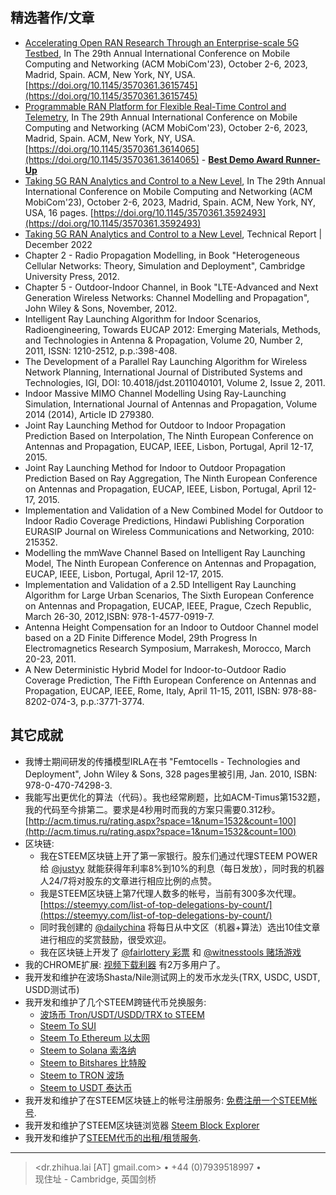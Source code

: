 
精选著作/文章
---------
* [Accelerating Open RAN Research Through an Enterprise-scale 5G Testbed](https://dl.acm.org/doi/pdf/10.1145/3570361.3615745), In The 29th Annual International Conference on Mobile Computing and Networking (ACM MobiCom'23), October 2-6, 2023, Madrid, Spain. ACM, New York, NY, USA. [https://doi.org/10.1145/3570361.3615745](https://doi.org/10.1145/3570361.3615745)
* [Programmable RAN Platform for Flexible Real-Time Control and Telemetry](https://dl.acm.org/doi/pdf/10.1145/3570361.3614065), In The 29th Annual International Conference on Mobile Computing and Networking (ACM MobiCom'23), October 2-6, 2023, Madrid, Spain. ACM, New York, NY, USA. [https://doi.org/10.1145/3570361.3614065](https://doi.org/10.1145/3570361.3614065) - **[Best Demo Award Runner-Up](https://sigmobile.org/mobicom/2023/posters.html)**
* [Taking 5G RAN Analytics and Control to a New Level](https://dl.acm.org/doi/pdf/10.1145/3570361.3592493), In The 29th Annual International Conference on Mobile Computing and Networking (ACM MobiCom'23), October 2-6, 2023, Madrid, Spain. ACM, New York, NY, USA, 16 pages. [https://doi.org/10.1145/3570361.3592493](https://doi.org/10.1145/3570361.3592493)
* [Taking 5G RAN Analytics and Control to a New Level](https://www.microsoft.com/en-us/research/uploads/prod/2022/12/JanusTechnicalReport.pdf), Technical Report | December 2022
* Chapter 2 - Radio Propagation Modelling, in Book "Heterogeneous Cellular Networks: Theory, Simulation and Deployment", Cambridge University Press, 2012.
* Chapter 5 - Outdoor-Indoor Channel, in Book "LTE-Advanced and Next Generation Wireless Networks: Channel Modelling and Propagation", John Wiley & Sons, November, 2012.
* Intelligent Ray Launching Algorithm for Indoor Scenarios, Radioengineering, Towards EUCAP 2012: Emerging Materials, Methods, and Technologies in Antenna & Propagation, Volume 20, Number 2, 2011, ISSN: 1210-2512, p.p.:398-408.
* The Development of a Parallel Ray Launching Algorithm for Wireless Network Planning, International Journal of Distributed Systems and Technologies, IGI, DOI: 10.4018/jdst.2011040101, Volume 2, Issue 2, 2011.
* Indoor Massive MIMO Channel Modelling Using Ray-Launching Simulation, International Journal of Antennas and Propagation, Volume 2014 (2014), Article ID 279380.
* Joint Ray Launching Method for Outdoor to Indoor Propagation Prediction Based on Interpolation, The Ninth European Conference on Antennas and Propagation, EUCAP, IEEE, Lisbon, Portugal, April 12-17, 2015.
* Joint Ray Launching Method for Indoor to Outdoor Propagation Prediction Based on Ray Aggregation, The Ninth European Conference on Antennas and Propagation, EUCAP, IEEE, Lisbon, Portugal, April 12-17, 2015.
* Implementation and Validation of a New Combined Model for Outdoor to Indoor Radio Coverage Predictions, Hindawi Publishing Corporation EURASIP Journal on Wireless Communications and Networking, 2010: 215352.
* Modelling the mmWave Channel Based on Intelligent Ray Launching Model, The Ninth European Conference on Antennas and Propagation, EUCAP, IEEE, Lisbon, Portugal, April 12-17, 2015.
* Implementation and Validation of a 2.5D Intelligent Ray Launching Algorithm for Large Urban Scenarios, The Sixth European Conference on Antennas and Propagation, EUCAP, IEEE, Prague, Czech Republic, March 26-30, 2012,ISBN: 978-1-4577-0919-7.
* Antenna Height Compensation for an Indoor to Outdoor Channel model based on a 2D Finite Difference Model, 29th Progress In Electromagnetics Research Symposium, Marrakesh, Morocco, March 20-23, 2011.
* A New Deterministic Hybrid Model for Indoor-to-Outdoor Radio Coverage Prediction, The Fifth European Conference on Antennas and Propagation, EUCAP, IEEE, Rome, Italy, April 11-15, 2011, ISBN: 978-88-8202-074-3, p.p.:3771-3774.

其它成就
----------------------------------------
* 我博士期间研发的传播模型IRLA在书 "Femtocells - Technologies and Deployment", John Wiley & Sons, 328 pages里被引用, Jan. 2010, ISBN: 978-0-470-74298-3. 
* 我能写出更优化的算法（代码）。我也经常刷题，比如ACM-Timus第1532题，我的代码至今排第二。要求是4秒用时而我的方案只需要0.312秒。[http://acm.timus.ru/rating.aspx?space=1&num=1532&count=100](http://acm.timus.ru/rating.aspx?space=1&num=1532&count=100)
* 区块链:
     * 我在STEEM区块链上开了第一家银行。股东们通过代理STEEM POWER给 [\@justyy](https://steemd.com/@justyy) 就能获得年利率8%到10%的利息（每日发放），同时我的机器人24/7将对股东的文章进行相应比例的点赞。
     * 我是STEEM区块链上第7代理人数多的帐号，当前有300多次代理。 [https://steemyy.com/list-of-top-delegations-by-count/](https://steemyy.com/list-of-top-delegations-by-count/)
     * 同时我创建的 [\@dailychina](https://steemd.com/@dailychina) 将每日从中文区（机器+算法）选出10佳文章进行相应的奖赏鼓励，很受欢迎。
     * 我在区块链上开发了 [\@fairlottery 彩票](https://steemit.com/fairlottery/@fairlottery/readme) 和 [\@witnesstools 赌场游戏](https://steemit.com/busy/@witnesstools/let-s-guess-transactionnum)
* 我的CHROME扩展: [视频下载利器](https://chrome.google.com/webstore/detail/simple-video-download-hel/ilcdiicigjaccgipndigcenjieedjohj) 有2万多用户了。
* 我开发和维护在波场Shasta/Nile测试网上的发币水龙头(TRX, USDC, USDT, USDD测试币)
* 我开发和维护了几个STEEM跨链代币兑换服务: 
  * [波场币 Tron/USDT/USDD/TRX to STEEM](https://steemyy.com/steemit-tools/tron2steem.php)
  * [Steem To SUI](https://steemyy.com/steemit-tools/steem2sui.php)
  * [Steem To Ethereum 以太网](https://steemyy.com/steemit-tools/steem2eth.php)
  * [Steem to Solana 索洛纳](https://steemyy.com/steemit-tools/steem2sol.php)
  * [Steem to Bitshares 比特股](https://steemyy.com/steemit-tools/steem2bts.php)
  * [Steem to TRON 波场](https://steemyy.com/steemit-tools/steem2trx.php)
  * [Steem to USDT 泰达币](https://steemyy.com/steemit-tools/steem2usdt.php)
* 我开发和维护了在STEEM区块链上的帐号注册服务: [免费注册一个STEEM帐号](https://steemyy.com/steemit-tools/reg.php).
* 我开发和维护了STEEM区块链浏览器 [Steem Block Explorer](https://steemyy.com/steemit-tools/block.php)
* 我开发和维护了[STEEM代币的出租/租赁服务](https://steemyy.com/steemit-tools/rent-sp.php).
----

> <dr.zhihua.lai [AT] gmail.com> • +44 (0)7939518997 • \
> 现住址 - Cambridge, 英国剑桥
